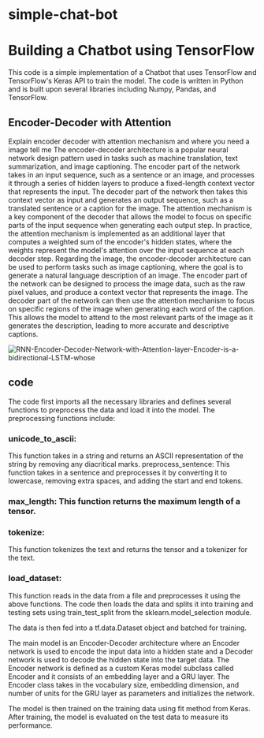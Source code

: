 # simple-chat-bot
# Building a Chatbot using TensorFlow
This code is a simple implementation of a Chatbot that uses TensorFlow and TensorFlow's Keras API to train the model. The code is written in Python and is built upon several libraries including Numpy, Pandas, and TensorFlow.

## Encoder-Decoder with Attention
  
Explain encoder decoder with attention mechanism and where you need a image tell me
The encoder-decoder architecture is a popular neural network design pattern used in tasks such as machine translation, text summarization, and image captioning.
The encoder part of the network takes in an input sequence, such as a sentence or an image, and processes it through a series of hidden layers to produce a fixed-length context vector that represents the input. The decoder part of the network then takes this context vector as input and generates an output sequence, such as a translated sentence or a caption for the image.
The attention mechanism is a key component of the decoder that allows the model to focus on specific parts of the input sequence when generating each output step. In practice, the attention mechanism is implemented as an additional layer that computes a weighted sum of the encoder's hidden states, where the weights represent the model's attention over the input sequence at each decoder step.
Regarding the image, the encoder-decoder architecture can be used to perform tasks such as image captioning, where the goal is to generate a natural language description of an image. The encoder part of the network can be designed to process the image data, such as the raw pixel values, and produce a context vector that represents the image. The decoder part of the network can then use the attention mechanism to focus on specific regions of the image when generating each word of the caption. This allows the model to attend to the most relevant parts of the image as it generates the description, leading to more accurate and descriptive captions.

![RNN-Encoder-Decoder-Network-with-Attention-layer-Encoder-is-a-bidirectional-LSTM-whose](https://user-images.githubusercontent.com/75095471/218437797-803f126e-1f40-4773-b567-94cb0ab49c68.png)


## code
The code first imports all the necessary libraries and defines several functions to preprocess the data and load it into the model. The preprocessing functions include:

### unicode_to_ascii:
 This function takes in a string and returns an ASCII representation of the string by removing any diacritical marks.
preprocess_sentence: This function takes in a sentence and preprocesses it by converting it to lowercase, removing extra spaces, and adding the start and end tokens.
### max_length: This function returns the maximum length of a tensor.
### tokenize:
This function tokenizes the text and returns the tensor and a tokenizer for the text.
### load_dataset:
This function reads in the data from a file and preprocesses it using the above functions.
The code then loads the data and splits it into training and testing sets using train_test_split from the sklearn.model_selection module.

The data is then fed into a tf.data.Dataset object and batched for training.

The main model is an Encoder-Decoder architecture where an Encoder network is used to encode the input data into a hidden state and a Decoder network is used to decode the hidden state into the target data. The Encoder network is defined as a custom Keras model subclass called Encoder and it consists of an embedding layer and a GRU layer. The Encoder class takes in the vocabulary size, embedding dimension, and number of units for the GRU layer as parameters and initializes the network.

The model is then trained on the training data using fit method from Keras. After training, the model is evaluated on the test data to measure its performance.
